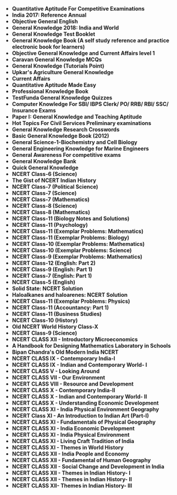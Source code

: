 <ul>
 <li><b><a target="_blank" href="https://github.com/manjunath5496/NCERT-Books/blob/master/nrt(1).pdf" style="text-decoration:none;">Quantitative Aptitude For Competitive Examinations</a></b></li>
  
<li><b><a target="_blank" href="https://github.com/manjunath5496/NCERT-Books/blob/master/nrt(2).pdf" style="text-decoration:none;">India 2017: Reference Annual</a></b></li>  
  
<li><b><a target="_blank" href="https://github.com/manjunath5496/NCERT-Books/blob/master/nrt(3).pdf" style="text-decoration:none;"> Objective General English</a></b></li>

 
<li><b><a target="_blank" href="https://github.com/manjunath5496/NCERT-Books/blob/master/nrt(4).pdf" style="text-decoration:none;">General Knowledge 2018: India and World</a></b></li>
                               
  <li><b><a target="_blank" href="https://github.com/manjunath5496/NCERT-Books/blob/master/nrt(5).pdf" style="text-decoration:none;">  General Knowledge Test Booklet </a></b></li>   

 <li><b><a target="_blank" href="https://github.com/manjunath5496/NCERT-Books/blob/master/nrt(6).pdf" style="text-decoration:none;">General Knowledge Book (A self study reference and practice electronic book for learners) </a></b></li>
 
  <li><b><a target="_blank" href="https://github.com/manjunath5496/NCERT-Books/blob/master/nrt(7).pdf" style="text-decoration:none;">Objective General Knowledge and Current Affairs level 1   </a></b></li>   
                            
  <li><b><a target="_blank" href="https://github.com/manjunath5496/NCERT-Books/blob/master/nrt(9).pdf" style="text-decoration:none;"> Caravan General Knowledge MCQs  </a></b></li>   

 <li><b><a target="_blank" href="https://github.com/manjunath5496/NCERT-Books/blob/master/nrt(10).pdf" style="text-decoration:none;">General Knowledge (Tutorials Point)</a></b></li>
 
  <li><b><a target="_blank" href="https://github.com/manjunath5496/NCERT-Books/blob/master/nrt(11).pdf" style="text-decoration:none;">Upkar's Agriculture General Knowledge   </a></b></li> 
  
                                 
  <li><b><a target="_blank" href="https://github.com/manjunath5496/NCERT-Books/blob/master/nrt(12).pdf" style="text-decoration:none;"> Current Affairs  </a></b></li>   

 <li><b><a target="_blank" href="https://github.com/manjunath5496/NCERT-Books/blob/master/nrt(13).pdf" style="text-decoration:none;">Quantitative Aptitude Made Easy</a></b></li>
 
  <li><b><a target="_blank" href="https://github.com/manjunath5496/NCERT-Books/blob/master/nrt(14).pdf" style="text-decoration:none;">Professional Knowledge Book </a></b></li> 
  
<li><b><a target="_blank" href="https://github.com/manjunath5496/NCERT-Books/blob/master/nrt(15).pdf" style="text-decoration:none;"> TestFunda General Knowledge Quizzes</a></b></li> 

 <li><b><a target="_blank" href="https://github.com/manjunath5496/NCERT-Books/blob/master/nrt(16).pdf" style="text-decoration:none;">Computer Knowledge For SBI/ IBPS Clerk/ PO/ RRB/ RBI/ SSC/ Insurance Exams</a></b></li>

 <li><b><a target="_blank" href="https://github.com/manjunath5496/NCERT-Books/blob/master/nrt(17).pdf" style="text-decoration:none;">Paper I: General Knowledge and Teaching Aptitude</a></b></li>

 <li><b><a target="_blank" href="https://github.com/manjunath5496/NCERT-Books/blob/master/nrt(18).pdf" style="text-decoration:none;">Hot Topics For Civil Services Preliminary examinations</a></b></li>

 <li><b><a target="_blank" href="https://github.com/manjunath5496/NCERT-Books/blob/master/nrt(19).pdf" style="text-decoration:none;">General Knowledge Research Crosswords </a></b></li>

  <li><b><a target="_blank" href="https://github.com/manjunath5496/NCERT-Books/blob/master/nrt(20).pdf" style="text-decoration:none;">Basic General Knowledge Book (2012) </a></b></li> 

  <li><b><a target="_blank" href="https://github.com/manjunath5496/NCERT-Books/blob/master/nrt(21).pdf" style="text-decoration:none;">General Science-1-Biochemistry and Cell Biology </a></b></li> 

  <li><b><a target="_blank" href="https://github.com/manjunath5496/NCERT-Books/blob/master/nrt(22).pdf" style="text-decoration:none;">General Engineering Knowledge for Marine Engineers </a></b></li> 

  <li><b><a target="_blank" href="https://github.com/manjunath5496/NCERT-Books/blob/master/nrt(23).pdf" style="text-decoration:none;">General Awareness For competitive exams </a></b></li> 

  <li><b><a target="_blank" href="https://github.com/manjunath5496/NCERT-Books/blob/master/nrt(24).pdf" style="text-decoration:none;">General Knowledge Bank </a></b></li> 
  
  <li><b><a target="_blank" href="https://github.com/manjunath5496/NCERT-Books/blob/master/nrt(25).pdf" style="text-decoration:none;">Quick General Knowledge </a></b></li> 



<li><b><a target="_blank" href="https://github.com/manjunath5496/NCERT-Books/blob/master/nrt(27).pdf" style="text-decoration:none;"> NCERT Class-6 (Science)  </a></b></li> 

<li><b><a target="_blank" href="https://github.com/manjunath5496/NCERT-Books/blob/master/nrt(28).pdf" style="text-decoration:none;"> The Gist of NCERT Indian History </a></b></li> 

<li><b><a target="_blank" href="https://github.com/manjunath5496/NCERT-Books/blob/master/nrt(29).pdf" style="text-decoration:none;"> NCERT Class-7 (Political Science)  </a></b></li> 


<li><b><a target="_blank" href="https://github.com/manjunath5496/NCERT-Books/blob/master/nrt(30).pdf" style="text-decoration:none;"> NCERT Class-7 (Science)  </a></b></li> 


<li><b><a target="_blank" href="https://github.com/manjunath5496/NCERT-Books/blob/master/nrt(31).pdf" style="text-decoration:none;"> NCERT Class-7 (Mathematics)  </a></b></li> 

<li><b><a target="_blank" href="https://github.com/manjunath5496/NCERT-Books/blob/master/nrt(32).rar" style="text-decoration:none;"> NCERT Class-8 (Science)  </a></b></li> 


<li><b><a target="_blank" href="https://github.com/manjunath5496/NCERT-Books/blob/master/nrt(33).pdf" style="text-decoration:none;"> NCERT Class-8 (Mathematics)  </a></b></li> 

 <li><b><a target="_blank" href="https://github.com/manjunath5496/NCERT-Books/blob/master/nrt(34).pdf" style="text-decoration:none;"> NCERT Class-11 (Biology Notes and Solutions)  </a></b></li>   
   
  
 <li><b><a target="_blank" href="https://github.com/manjunath5496/NCERT-Books/blob/master/nrt(35).pdf" style="text-decoration:none;"> NCERT Class-11 (Psychology)  </a></b></li>   
   
   
 <li><b><a target="_blank" href="https://github.com/manjunath5496/NCERT-Books/blob/master/nrt(36).pdf" style="text-decoration:none;"> NCERT Class-11 (Exemplar Problems: Mathematics) </a></b></li>    
   
   <li><b><a target="_blank" href="https://github.com/manjunath5496/NCERT-Books/blob/master/nrt(37).pdf" style="text-decoration:none;"> NCERT Class-11 (Exemplar Problems: Biology) </a></b></li>    
   
   
 <li><b><a target="_blank" href="https://github.com/manjunath5496/NCERT-Books/blob/master/nrt(38).pdf" style="text-decoration:none;"> NCERT Class-10 (Exemplar Problems: Mathematics) </a></b></li>    
   
   <li><b><a target="_blank" href="https://github.com/manjunath5496/NCERT-Books/blob/master/nrt(39).pdf" style="text-decoration:none;"> NCERT Class-10 (Exemplar Problems: Science) </a></b></li>      
   
   <li><b><a target="_blank" href="https://github.com/manjunath5496/NCERT-Books/blob/master/nrt(40).pdf" style="text-decoration:none;"> NCERT Class-9 (Exemplar Problems: Mathematics) </a></b></li>     
   
<li><b><a target="_blank" href="https://github.com/manjunath5496/NCERT-Books/blob/master/nrt(41).pdf" style="text-decoration:none;"> NCERT Class-12 (English: Part 2) </a></b></li>   
   
 <li><b><a target="_blank" href="https://github.com/manjunath5496/NCERT-Books/blob/master/nrt(42).pdf" style="text-decoration:none;"> NCERT Class-9 (English: Part 1) </a></b></li>     
   
  <li><b><a target="_blank" href="https://github.com/manjunath5496/NCERT-Books/blob/master/nrt(43).pdf" style="text-decoration:none;"> NCERT Class-7 (English: Part 1) </a></b></li>    
   
   <li><b><a target="_blank" href="https://github.com/manjunath5496/NCERT-Books/blob/master/nrt(44).pdf" style="text-decoration:none;"> NCERT Class-5 (English) </a></b></li>    
   
   <li><b><a target="_blank" href="https://github.com/manjunath5496/NCERT-Books/blob/master/nrt(45).pdf" style="text-decoration:none;">  Solid State: NCERT Solution </a></b></li>    
   
   <li><b><a target="_blank" href="https://github.com/manjunath5496/NCERT-Books/blob/master/nrt(46).pdf" style="text-decoration:none;"> Haloalkanes and haloarenes: NCERT Solution </a></b></li>   
   
<li><b><a target="_blank" href="https://github.com/manjunath5496/NCERT-Books/blob/master/nrt(47).pdf" style="text-decoration:none;"> NCERT Class-11 (Exemplar Problems: Physics) </a></b></li>   
   
<li><b><a target="_blank" href="https://github.com/manjunath5496/NCERT-Books/blob/master/nrt(48).pdf" style="text-decoration:none;"> NCERT Class-11 (Accountancy: Part 1) </a></b></li>    
   
 <li><b><a target="_blank" href="https://github.com/manjunath5496/NCERT-Books/blob/master/nrt(49).pdf" style="text-decoration:none;"> NCERT Class-11 (Business Studies) </a></b></li>  
 
  <li><b><a target="_blank" href="https://github.com/manjunath5496/NCERT-Books/blob/master/nrt(50).pdf" style="text-decoration:none;"> NCERT Class-10 (History) </a></b></li> 
   
   <li><b><a target="_blank" href="https://github.com/manjunath5496/NCERT-Books/blob/master/nrt(51).pdf" style="text-decoration:none;"> Old NCERT World History Class-X </a></b></li>  
   
   <li><b><a target="_blank" href="https://github.com/manjunath5496/NCERT-Books/blob/master/nrt(52).rar" style="text-decoration:none;"> NCERT Class-9 (Science) </a></b></li>   
   
 <li><b><a target="_blank" href="https://github.com/manjunath5496/NCERT-Books/blob/master/nrt(53).pdf" style="text-decoration:none;"> NCERT CLASS XII - Introductory Microeconomics </a></b></li>   
   
<li><b><a target="_blank" href="https://github.com/manjunath5496/NCERT-Books/blob/master/nrt(54).pdf" style="text-decoration:none;"> A Handbook for Designing Mathematics Laboratory in Schools </a></b></li>    
   
 <li><b><a target="_blank" href="https://github.com/manjunath5496/NCERT-Books/blob/master/nrt(55).pdf" style="text-decoration:none;"> Bipan Chandra's Old Modern India NCERT </a></b></li>  
 
  <li><b><a target="_blank" href="https://github.com/manjunath5496/NCERT-Books/blob/master/nrt(56).pdf" style="text-decoration:none;"> NCERT CLASS IX - Contemporary India-I </a></b></li> 
   
   <li><b><a target="_blank" href="https://github.com/manjunath5496/NCERT-Books/blob/master/nrt(57).pdf" style="text-decoration:none;"> NCERT CLASS IX - Indian and Contemporary World- I </a></b></li>    
   
  <li><b><a target="_blank" href="https://github.com/manjunath5496/NCERT-Books/blob/master/nrt(58).pdf" style="text-decoration:none;"> NCERT CLASS V - Looking Around </a></b></li> 
   
   <li><b><a target="_blank" href="https://github.com/manjunath5496/NCERT-Books/blob/master/nrt(59).rar" style="text-decoration:none;"> NCERT CLASS VII - Our Environment </a></b></li>    
   
<li><b><a target="_blank" href="https://github.com/manjunath5496/NCERT-Books/blob/master/nrt(60).pdf" style="text-decoration:none;">NCERT CLASS VIII - Resource and Development </a></b></li>    
   
 <li><b><a target="_blank" href="https://github.com/manjunath5496/NCERT-Books/blob/master/nrt(61).pdf" style="text-decoration:none;"> NCERT CLASS X - Contemporary India-II</a></b></li>  
 
  <li><b><a target="_blank" href="https://github.com/manjunath5496/NCERT-Books/blob/master/nrt(62).pdf" style="text-decoration:none;"> NCERT CLASS X - Indian and Contemporary World- II </a></b></li> 
   
   <li><b><a target="_blank" href="https://github.com/manjunath5496/NCERT-Books/blob/master/nrt(63).pdf" style="text-decoration:none;"> NCERT CLASS X - Understanding Economic Development </a></b></li>    
   
  <li><b><a target="_blank" href="https://github.com/manjunath5496/NCERT-Books/blob/master/nrt(64).pdf" style="text-decoration:none;"> NCERT CLASS XI  - India Physical Environment Geography </a></b></li> 

   <li><b><a target="_blank" href="https://github.com/manjunath5496/NCERT-Books/blob/master/nrt(65).pdf" style="text-decoration:none;"> NCERT Class XI - An Introduction to Indian Art (Part-I) </a></b></li>    
   
<li><b><a target="_blank" href="https://github.com/manjunath5496/NCERT-Books/blob/master/nrt(66).pdf" style="text-decoration:none;">NCERT CLASS XI - Fundamentals of Physical Geography </a></b></li>    
   
 <li><b><a target="_blank" href="https://github.com/manjunath5496/NCERT-Books/blob/master/nrt(67).pdf" style="text-decoration:none;"> NCERT CLASS XI - India Economic Development</a></b></li>  
 
  <li><b><a target="_blank" href="https://github.com/manjunath5496/NCERT-Books/blob/master/nrt(68).pdf" style="text-decoration:none;"> NCERT CLASS XI - India Physical Environment </a></b></li> 
   
   <li><b><a target="_blank" href="https://github.com/manjunath5496/NCERT-Books/blob/master/nrt(69).pdf" style="text-decoration:none;"> NCERT CLASS XI - Living Craft Tradition of India </a></b></li>    
   
  <li><b><a target="_blank" href="https://github.com/manjunath5496/NCERT-Books/blob/master/nrt(70).pdf" style="text-decoration:none;"> NCERT CLASS XI - Themes in World History </a></b></li> 

   <li><b><a target="_blank" href="https://github.com/manjunath5496/NCERT-Books/blob/master/nrt(71).pdf" style="text-decoration:none;"> NCERT CLASS XII -  India People and Economy </a></b></li>    
   
<li><b><a target="_blank" href="https://github.com/manjunath5496/NCERT-Books/blob/master/nrt(72).pdf" style="text-decoration:none;">NCERT CLASS XII - Fundamental of Human Geography </a></b></li>    
   
 <li><b><a target="_blank" href="https://github.com/manjunath5496/NCERT-Books/blob/master/nrt(73).pdf" style="text-decoration:none;"> NCERT CLASS XII - Social Change and Development in India</a></b></li>  
 
  <li><b><a target="_blank" href="https://github.com/manjunath5496/NCERT-Books/blob/master/nrt(74).pdf" style="text-decoration:none;"> NCERT CLASS XII - Themes in Indian History- I </a></b></li> 
   
   <li><b><a target="_blank" href="https://github.com/manjunath5496/NCERT-Books/blob/master/nrt(75).pdf" style="text-decoration:none;"> NCERT CLASS XII - Themes in Indian History- II </a></b></li>    
   
  <li><b><a target="_blank" href="https://github.com/manjunath5496/NCERT-Books/blob/master/nrt(76).pdf" style="text-decoration:none;"> NCERT CLASS XII-  Themes in Indian History- III </a></b></li> 






   
   
 </ul>
